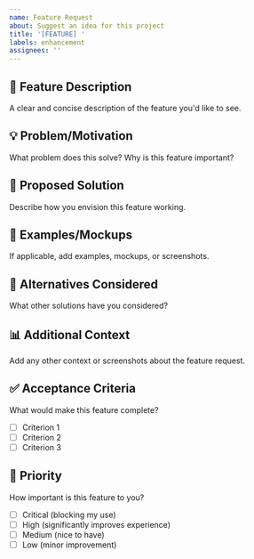 ```yaml
---
name: Feature Request
about: Suggest an idea for this project
title: '[FEATURE] '
labels: enhancement
assignees: ''
---
```


## 🚀 Feature Description
A clear and concise description of the feature you'd like to see.

## 💡 Problem/Motivation
What problem does this solve? Why is this feature important?

## 📝 Proposed Solution
Describe how you envision this feature working.

## 🎨 Examples/Mockups
If applicable, add examples, mockups, or screenshots.

## 🔄 Alternatives Considered
What other solutions have you considered?

## 📊 Additional Context
Add any other context or screenshots about the feature request.

## ✅ Acceptance Criteria
What would make this feature complete?
- [ ] Criterion 1
- [ ] Criterion 2
- [ ] Criterion 3

## 🎯 Priority
How important is this feature to you?
- [ ] Critical (blocking my use)
- [ ] High (significantly improves experience)
- [ ] Medium (nice to have)
- [ ] Low (minor improvement)
